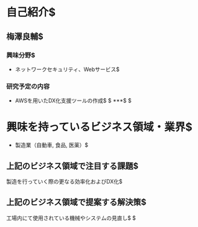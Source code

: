 # 自己紹介$
## 梅澤良輔$
### 興味分野$
- ネットワークセキュリティ、Webサービス$
### 研究予定の内容
- AWSを用いたDX化支援ツールの作成$
$
***$
$
# 興味を持っているビジネス領域・業界$
- 製造業（自動車, 食品, 医薬）$
## 上記のビジネス領域で注目する課題$
製造を行っていく際の更なる効率化およびDX化$
## 上記のビジネス領域で提案する解決策$
工場内にて使用されている機械やシステムの見直し$
$